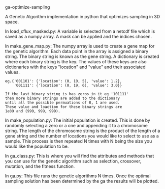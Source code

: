 ga-optimize-sampling

A Genetic Algorithm implementation in python that optimizes
sampling in 3D space.

In load\_cflux\_masked.py:
	A variable is selected from a netcdf file which is saved as
	a numpy array. A mask can be applied and the indices chosen.

In make\_gene\_map.py:
	The numpy array is used to create a gene map for the 
	genetic algorithm.
	Each data point in the array is assigned a binary string.
	The binary string is known as the gene string.
	A dictionary is created where each binary string is the key.
	The values of these keys are also dictionaries with the 
	keys "location" and "value" and their associated values.

	eg.{'001101': {'location': (0, 10, 5), 'value': 1.2},
	    '001111': {'location': (0, 19, 6), 'value': 3.0}} 

	If the last binary string is has zeros in it eg '101111'
	then more binary strings are added to the dictionary
	until all the possible permuations of 0, 1 are used.
	These value and loaction for these binary strings are
	1e09 and (999, 999, 999). 

In make\_population.py:
	The initial population is created. 
	This is done by randomly selecting a zero or a one and 
	appending it to a chromosome string.
	The length of the chromosome string is the product of the length
	of a gene string and the number of locations you would like 
	to select to use as a sample.
	This process is then repeated N times with N being the size
	you would like the population to be.

In ga\_class.py:
	This is where you will find the attributes and methods that you
	can use for the genetic algorithm such as selection, crossover, 
	mutation, and the fitness function.

In ga.py:
	This file runs the genetic algorithms N times. Once the 
	optimal sampling solution has been determined by the ga
	the results will be plotted.
	 
